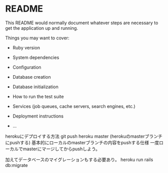 # README

This README would normally document whatever steps are necessary to get the
application up and running.

Things you may want to cover:

* Ruby version

* System dependencies

* Configuration

* Database creation

* Database initialization

* How to run the test suite

* Services (job queues, cache servers, search engines, etc.)

* Deployment instructions

* ...


herokuにデプロイする方法
git push heroku master
(herokuのmasterブランチにpushする)
基本的にローカルのmasterブランチの内容をpushする仕様
一度ローカルでmasterにマージしてからpushしよう。

加えてデータベースのマイグレーションもする必要あり。
heroku run rails db:migrate